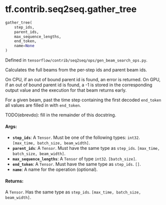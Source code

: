 <div itemscope itemtype="http://developers.google.com/ReferenceObject">
<meta itemprop="name" content="tf.contrib.seq2seq.gather_tree" />
</div>

# tf.contrib.seq2seq.gather_tree

``` python
gather_tree(
    step_ids,
    parent_ids,
    max_sequence_lengths,
    end_token,
    name=None
)
```



Defined in `tensorflow/contrib/seq2seq/ops/gen_beam_search_ops.py`.

Calculates the full beams from the per-step ids and parent beam ids.

On CPU, if an out of bound parent id is found, an error is returned.
On GPU, if an out of bound parent id is found, a -1 is stored in the
corresponding output value and the execution for that beam returns early.

For a given beam, past the time step containing the first decoded `end_token`
all values are filled in with `end_token`.

TODO(ebrevdo): fill in the remainder of this docstring.

#### Args:

* <b>`step_ids`</b>: A `Tensor`. Must be one of the following types: `int32`.
    `[max_time, batch_size, beam_width]`.
* <b>`parent_ids`</b>: A `Tensor`. Must have the same type as `step_ids`.
    `[max_time, batch_size, beam_width]`.
* <b>`max_sequence_lengths`</b>: A `Tensor` of type `int32`. `[batch_size]`.
* <b>`end_token`</b>: A `Tensor`. Must have the same type as `step_ids`. `[]`.
* <b>`name`</b>: A name for the operation (optional).


#### Returns:

A `Tensor`. Has the same type as `step_ids`.
`[max_time, batch_size, beam_width]`.